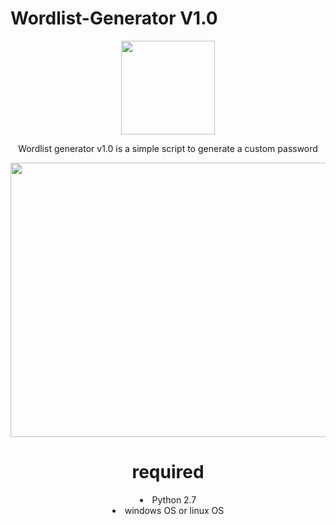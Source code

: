 # Wordlist-Generator V1.0


<center><img src="https://scontent-mad1-1.xx.fbcdn.net/v/t1.0-9/12993432_907236216089688_7258162869311107922_n.jpg?oh=937c6baeac5d2602beabdc1fb84ee769&oe=5AF0F177" width="150" height="150" >


Wordlist generator v1.0 is a simple script to generate a custom password 




<center><img src="https://scontent-mad1-1.xx.fbcdn.net/v/t1.0-9/12193606_821898007956843_5338182178449086321_n.jpg?oh=d3173ce57125a7e75a943f690a08f3f6&oe=5AEC8C68" width="860" height="439" >
</center>

# required
<li>Python 2.7</li>
<li>windows OS or linux OS</li>
